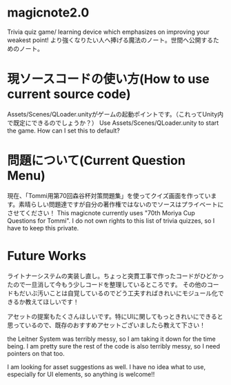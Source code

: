# magicnote2.0
Trivia quiz game/ learning device which emphasizes on improving your weakest point!
より強くなりたい人へ捧げる魔法のノート。世間へ公開するためのノート。

# 現ソースコードの使い方(How to use current source code)
Assets/Scenes/QLoader.unityがゲームの起動ポイントです。（これってUnity内で既定にできるのでしょうか？）
Use Assets/Scenes/QLoader.unity to start the game. How can I set this to default?

# 問題について(Current Question Menu)
現在、「Tommi用第70回森谷杯対策問題集」を使ってクイズ画面を作っています。素晴らしい問題達ですが自分の著作権ではないのでソースはプライベートにさせてください！
This magicnote currently uses "70th Moriya Cup Questions for Tommi". I do not own rights to this list of trivia quizzes, so I have to keep this private.

# Future Works
ライトナーシステムの実装し直し。ちょっと突貫工事で作ったコードがひどかったので一旦消して今もう少しコードを整理しているところです。
その他のコードもだいぶ汚いことは自覚しているのでどう工夫すればきれいにモジュール化できるか教えてほしいです！

アセットの提案もたくさんほしいです。特にUIに関してもっときれいにできると思っているので、既存のおすすめアセットございましたら教えて下さい！

the Leitner System was terribly messy, so I am taking it down for the time being.
I am pretty sure the rest of the code is also terribly messy, so I need pointers on that too.

I am looking for asset suggestions as well. I have no idea what to use, especially for UI elements, so anything is welcome!!
